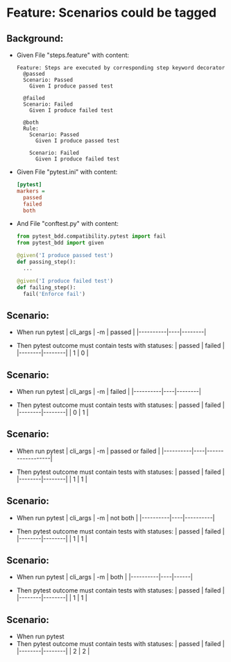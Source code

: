 # Feature: Scenarios could be tagged
## Background:
* Given File "steps.feature" with content:
    ```gherkin
    Feature: Steps are executed by corresponding step keyword decorator
      @passed
      Scenario: Passed
        Given I produce passed test

      @failed
      Scenario: Failed
        Given I produce failed test

      @both
      Rule:
        Scenario: Passed
          Given I produce passed test

        Scenario: Failed
          Given I produce failed test
    ```
* Given File "pytest.ini" with content:
    ```ini
    [pytest]
    markers =
      passed
      failed
      both
    ```
* And File "conftest.py" with content:
    ```python
    from pytest_bdd.compatibility.pytest import fail
    from pytest_bdd import given

    @given('I produce passed test')
    def passing_step():
      ...

    @given('I produce failed test')
    def failing_step():
      fail('Enforce fail')
    ```

## Scenario:
* When run pytest
    | cli_args | -m | passed |
    |----------|----|--------|

* Then pytest outcome must contain tests with statuses:
    | passed | failed |
    |--------|--------|
    | 1      | 0      |

## Scenario:
* When run pytest
    | cli_args | -m | failed |
    |----------|----|--------|

* Then pytest outcome must contain tests with statuses:
    | passed | failed |
    |--------|--------|
    | 0      | 1      |

## Scenario:
* When run pytest
    | cli_args | -m | passed or failed |
    |----------|----|------------------|

* Then pytest outcome must contain tests with statuses:
    | passed | failed |
    |--------|--------|
    | 1      | 1      |

## Scenario:
* When run pytest
    | cli_args | -m | not both |
    |----------|----|----------|

* Then pytest outcome must contain tests with statuses:
    | passed | failed |
    |--------|--------|
    | 1      | 1      |

## Scenario:
* When run pytest
    | cli_args | -m | both |
    |----------|----|------|

* Then pytest outcome must contain tests with statuses:
    | passed | failed |
    |--------|--------|
    | 1      | 1      |

## Scenario:
* When run pytest
* Then pytest outcome must contain tests with statuses:
    | passed | failed |
    |--------|--------|
    | 2      | 2      |
